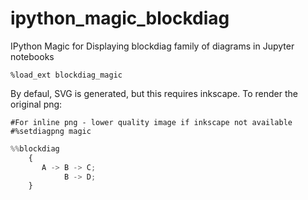 # ipython_magic_blockdiag
IPython Magic for Displaying blockdiag family of diagrams in Jupyter notebooks

```
%load_ext blockdiag_magic
```

By defaul, SVG is generated, but this requires inkscape. To render the original png:

```
#For inline png - lower quality image if inkscape not available
#%setdiagpng magic
```

```python
%%blockdiag
    {
       A -> B -> C;
            B -> D;
    }
```
